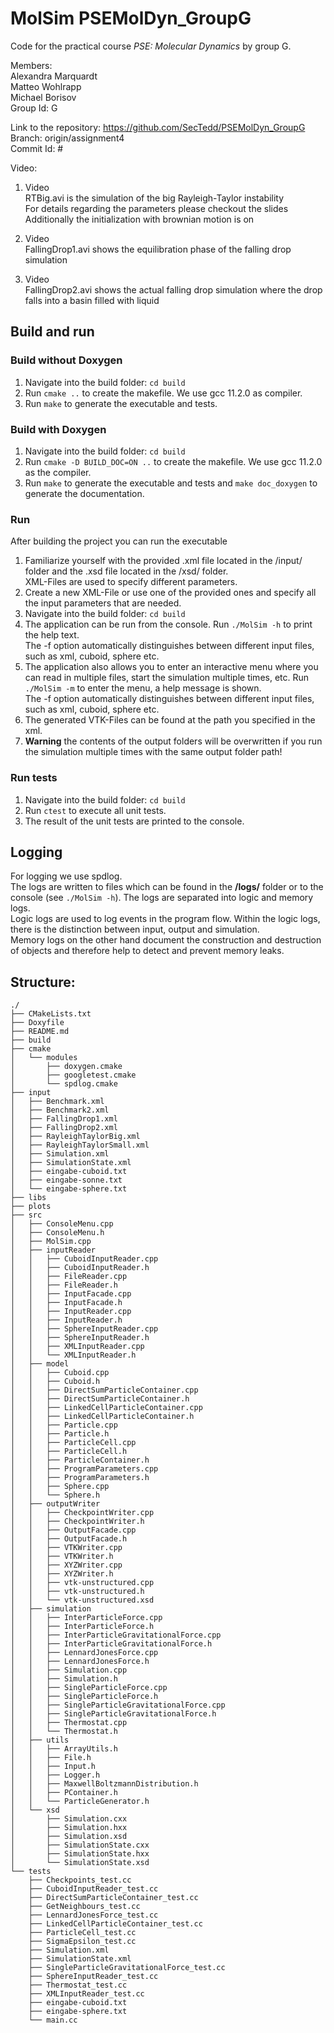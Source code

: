 # MolSim PSEMolDyn_GroupG

Code for the practical course *PSE: Molecular Dynamics* by group G.

Members: <br />
Alexandra Marquardt <br />
Matteo Wohlrapp <br />
Michael Borisov <br />
Group Id: G

Link to the repository: https://github.com/SecTedd/PSEMolDyn_GroupG <br />
Branch: origin/assignment4 <br />
Commit Id: # <br />

Video: <br />

1. Video <br />
   RTBig.avi is the simulation of the big Rayleigh-Taylor instability <br />
   For details regarding the parameters please checkout the slides <br />
   Additionally the initialization with brownian motion is on <br />

2. Video <br />
   FallingDrop1.avi shows the equilibration phase of the falling drop simulation <br />

3. Video <br />
   FallingDrop2.avi shows the actual falling drop simulation where the drop falls into a basin filled with liquid <br />

## Build and run

### Build without Doxygen

1. Navigate into the build folder: `cd build`
2. Run `cmake ..` to create the makefile. We use gcc 11.2.0 as compiler.
3. Run `make` to generate the executable and tests.

### Build with Doxygen

1. Navigate into the build folder: `cd build`
2. Run `cmake -D BUILD_DOC=ON ..` to create the makefile. We use gcc 11.2.0 as the compiler.
3. Run `make` to generate the executable and tests and `make doc_doxygen` to generate the documentation.

### Run

After building the project you can run the executable

1. Familiarize yourself with the provided .xml file located in the /input/ folder and the .xsd file located in the /xsd/ folder. <br />
   XML-Files are used to specify different parameters. <br />
2. Create a new XML-File or use one of the provided ones and specify all the input parameters that are needed. <br />
3. Navigate into the build folder: `cd build`
4. The application can be run from the console. Run `./MolSim -h` to print the help text. <br />
   The -f option automatically distinguishes between different input files, such as xml, cuboid, sphere etc. <br />
5. The application also allows you to enter an interactive menu where you can read in multiple files, start the simulation multiple times, etc. Run `./MolSim -m` to enter the menu, a help message is shown. <br />
   The -f option automatically distinguishes between different input files, such as xml, cuboid, sphere etc. <br />
6. The generated VTK-Files can be found at the path you specified in the xml. <br />
7. **Warning** the contents of the output folders will be overwritten if you run the simulation multiple times with the same output folder path! <br />

### Run tests

1. Navigate into the build folder: `cd build`
2. Run `ctest` to execute all unit tests.
3. The result of the unit tests are printed to the console.

## Logging

For logging we use spdlog. <br />
The logs are written to files which can be found in the **/logs/** folder or to the console (see `./MolSim -h`). The logs are separated into logic and memory logs. <br />
Logic logs are used to log events in the program flow. Within the logic logs, there is the distinction between input, output and simulation. <br />
Memory logs on the other hand document the construction and destruction of objects and therefore help to detect and prevent memory leaks. <br />

## Structure: 
```
./
├── CMakeLists.txt
├── Doxyfile
├── README.md
├── build
├── cmake
│   └── modules
│       ├── doxygen.cmake
│       ├── googletest.cmake
│       └── spdlog.cmake
├── input
│   ├── Benchmark.xml
│   ├── Benchmark2.xml
│   ├── FallingDrop1.xml
│   ├── FallingDrop2.xml
│   ├── RayleighTaylorBig.xml
│   ├── RayleighTaylorSmall.xml
│   ├── Simulation.xml
│   ├── SimulationState.xml
│   ├── eingabe-cuboid.txt
│   ├── eingabe-sonne.txt
│   └── eingabe-sphere.txt
├── libs
├── plots
├── src
│   ├── ConsoleMenu.cpp
│   ├── ConsoleMenu.h
│   ├── MolSim.cpp
│   ├── inputReader
│   │   ├── CuboidInputReader.cpp
│   │   ├── CuboidInputReader.h
│   │   ├── FileReader.cpp
│   │   ├── FileReader.h
│   │   ├── InputFacade.cpp
│   │   ├── InputFacade.h
│   │   ├── InputReader.cpp
│   │   ├── InputReader.h
│   │   ├── SphereInputReader.cpp
│   │   ├── SphereInputReader.h
│   │   ├── XMLInputReader.cpp
│   │   └── XMLInputReader.h
│   ├── model
│   │   ├── Cuboid.cpp
│   │   ├── Cuboid.h
│   │   ├── DirectSumParticleContainer.cpp
│   │   ├── DirectSumParticleContainer.h
│   │   ├── LinkedCellParticleContainer.cpp
│   │   ├── LinkedCellParticleContainer.h
│   │   ├── Particle.cpp
│   │   ├── Particle.h
│   │   ├── ParticleCell.cpp
│   │   ├── ParticleCell.h
│   │   ├── ParticleContainer.h
│   │   ├── ProgramParameters.cpp
│   │   ├── ProgramParameters.h
│   │   ├── Sphere.cpp
│   │   └── Sphere.h
│   ├── outputWriter
│   │   ├── CheckpointWriter.cpp
│   │   ├── CheckpointWriter.h
│   │   ├── OutputFacade.cpp
│   │   ├── OutputFacade.h
│   │   ├── VTKWriter.cpp
│   │   ├── VTKWriter.h
│   │   ├── XYZWriter.cpp
│   │   ├── XYZWriter.h
│   │   ├── vtk-unstructured.cpp
│   │   ├── vtk-unstructured.h
│   │   └── vtk-unstructured.xsd
│   ├── simulation
│   │   ├── InterParticleForce.cpp
│   │   ├── InterParticleForce.h
│   │   ├── InterParticleGravitationalForce.cpp
│   │   ├── InterParticleGravitationalForce.h
│   │   ├── LennardJonesForce.cpp
│   │   ├── LennardJonesForce.h
│   │   ├── Simulation.cpp
│   │   ├── Simulation.h
│   │   ├── SingleParticleForce.cpp
│   │   ├── SingleParticleForce.h
│   │   ├── SingleParticleGravitationalForce.cpp
│   │   ├── SingleParticleGravitationalForce.h
│   │   ├── Thermostat.cpp
│   │   └── Thermostat.h
│   ├── utils
│   │   ├── ArrayUtils.h
│   │   ├── File.h
│   │   ├── Input.h
│   │   ├── Logger.h
│   │   ├── MaxwellBoltzmannDistribution.h
│   │   ├── PContainer.h
│   │   └── ParticleGenerator.h
│   └── xsd
│       ├── Simulation.cxx
│       ├── Simulation.hxx
│       ├── Simulation.xsd
│       ├── SimulationState.cxx
│       ├── SimulationState.hxx
│       └── SimulationState.xsd
└── tests
    ├── Checkpoints_test.cc
    ├── CuboidInputReader_test.cc
    ├── DirectSumParticleContainer_test.cc
    ├── GetNeighbours_test.cc
    ├── LennardJonesForce_test.cc
    ├── LinkedCellParticleContainer_test.cc
    ├── ParticleCell_test.cc
    ├── SigmaEpsilon_test.cc
    ├── Simulation.xml
    ├── SimulationState.xml
    ├── SingleParticleGravitationalForce_test.cc
    ├── SphereInputReader_test.cc
    ├── Thermostat_test.cc
    ├── XMLInputReader_test.cc
    ├── eingabe-cuboid.txt
    ├── eingabe-sphere.txt
    └── main.cc
```
